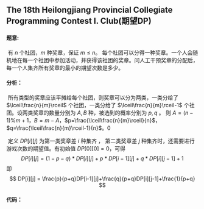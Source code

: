 ## The 18th Heilongjiang Provincial Collegiate Programming Contest I. Club(期望DP)

#### 题意:

​		有 $n$ 个社团，$m$ 种奖章，保证 $m \le n$。 每个社团可以分得一种奖章。一个人会随机地在每一个社团中参加活动，并获得该社团的奖章。问人工干预奖章的分配后，每一个人集齐所有奖章的最小的期望次数是多少。

#### 分析：

​		所有类型的奖章应该平摊给每个社团，则奖章可以分为两类，一类分给了 $\lceil\frac{n}{m}\rceil$ 个社团，一类分给了 $\lceil\frac{n}{m}\rceil-1$ 个社团。设两类奖章的数量分别为 $A,B$ 种，被选到的概率分别为 $p,q$ 。 则 $A=(n-1)\%m+1$，$B=m-A$，$p=\frac{\lceil\frac{n}{m}\rceil}{n}$，$q=\frac{\lceil\frac{n}{m}\rceil-1}{n}$。0

​		定义 $DP[i][j]$ 为第一类奖章差 $i$ 种集齐 ， 第二类奖章差 $j$ 种集齐时，还需要进行游戏次数的期望值。有初始值 $DP[0][0]=0$，可得
$$
DP[i][j] = (1-p-q)*DP[i][j]+p*DP[i-1][j]+q*DP[i][j-1]+1
$$
即
$$
DP[i][j] =  \frac{p}{p+q}DP[i-1][j]+\frac{q}{p+q}DP[i][j-1]+\frac{1}{p+q}
$$

#### 代码：



